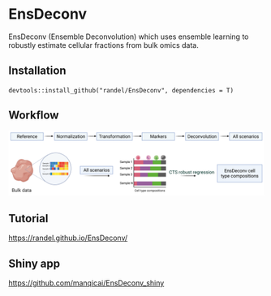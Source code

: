 # EnsDeconv
EnsDeconv (Ensemble Deconvolution) which uses ensemble learning to robustly estimate cellular fractions from bulk omics data.

## Installation
```
devtools::install_github("randel/EnsDeconv", dependencies = T)
```

## Workflow
<img src = "./man/figures/EnsDeconv_algorithm.png">


Tutorial
-----------------
https://randel.github.io/EnsDeconv/

Shiny app
-----------------
https://github.com/manqicai/EnsDeconv_shiny
